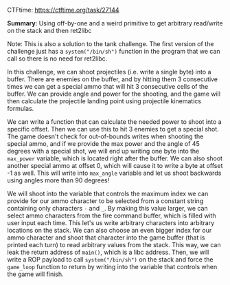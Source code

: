 CTFtime: https://ctftime.org/task/27144

**Summary**: Using off-by-one and a weird primitive to get arbitrary read/write on the stack and then ret2libc

Note: This is also a solution to the tank challenge. The first version of the challenge just has a `system("/bin/sh")` function in the program that we can call so there is no need for ret2libc.

In this challenge, we can shoot projectiles (i.e. write a single byte) into a buffer. There are enemies on the buffer, and by hitting them 3 consecutive times we can get a special ammo that will hit 3 consecutive cells of the buffer. We can provide angle and power for the shooting, and the game will then calculate the projectile landing point using projectile kinematics formulas.

We can write a function that can calculate the needed power to shoot into a specific offset. Then we can use this to hit 3 enemies to get a special shot. The game doesn't check for out-of-bounds writes when shooting the special ammo, and if we provide the max power and the angle of 45 degrees with a special shot, we will end up writing one byte into the `max_power` variable, which is located right after the buffer. We can also shoot another special ammo at offset 0, which will cause it to write a byte at offset -1 as well. This will write into `max_angle` variable and let us shoot backwards using angles more than 90 degrees!

We will shoot into the variable that controls the maximum index we can provide for our ammo character to be selected from a constant string containing only characters `-` and `_`. By making this value larger, we can select ammo characters from the fire command buffer, which is filled with user input each time. This let's us write arbitrary characters into arbitrary locations on the stack. We can also choose an even bigger index for our ammo character and shoot that character into the game buffer (that is printed each turn) to read arbitrary values from the stack. This way, we can leak the return address of `main()`, which is a libc address. Then, we will write a ROP payload to call `system("/bin/sh")` on the stack and force the `game_loop` function to return by writing into the variable that controls when the game will finish.
